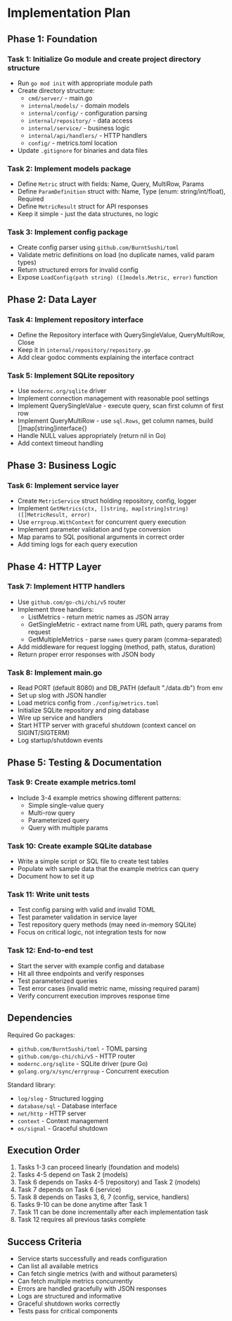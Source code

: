 # Implementation Plan

## Phase 1: Foundation

### Task 1: Initialize Go module and create project directory structure
- Run `go mod init` with appropriate module path
- Create directory structure:
  - `cmd/server/` - main.go
  - `internal/models/` - domain models
  - `internal/config/` - configuration parsing
  - `internal/repository/` - data access
  - `internal/service/` - business logic
  - `internal/api/handlers/` - HTTP handlers
  - `config/` - metrics.toml location
- Update `.gitignore` for binaries and data files

### Task 2: Implement models package
- Define `Metric` struct with fields: Name, Query, MultiRow, Params
- Define `ParamDefinition` struct with: Name, Type (enum: string/int/float), Required
- Define `MetricResult` struct for API responses
- Keep it simple - just the data structures, no logic

### Task 3: Implement config package
- Create config parser using `github.com/BurntSushi/toml`
- Validate metric definitions on load (no duplicate names, valid param types)
- Return structured errors for invalid config
- Expose `LoadConfig(path string) ([]models.Metric, error)` function

## Phase 2: Data Layer

### Task 4: Implement repository interface
- Define the Repository interface with QuerySingleValue, QueryMultiRow, Close
- Keep it in `internal/repository/repository.go`
- Add clear godoc comments explaining the interface contract

### Task 5: Implement SQLite repository
- Use `modernc.org/sqlite` driver
- Implement connection management with reasonable pool settings
- Implement QuerySingleValue - execute query, scan first column of first row
- Implement QueryMultiRow - use `sql.Rows`, get column names, build []map[string]interface{}
- Handle NULL values appropriately (return nil in Go)
- Add context timeout handling

## Phase 3: Business Logic

### Task 6: Implement service layer
- Create `MetricService` struct holding repository, config, logger
- Implement `GetMetrics(ctx, []string, map[string]string) ([]MetricResult, error)`
- Use `errgroup.WithContext` for concurrent query execution
- Implement parameter validation and type conversion
- Map params to SQL positional arguments in correct order
- Add timing logs for each query execution

## Phase 4: HTTP Layer

### Task 7: Implement HTTP handlers
- Use `github.com/go-chi/chi/v5` router
- Implement three handlers:
  - ListMetrics - return metric names as JSON array
  - GetSingleMetric - extract name from URL path, query params from request
  - GetMultipleMetrics - parse `names` query param (comma-separated)
- Add middleware for request logging (method, path, status, duration)
- Return proper error responses with JSON body

### Task 8: Implement main.go
- Read PORT (default 8080) and DB_PATH (default "./data.db") from env
- Set up slog with JSON handler
- Load metrics config from `./config/metrics.toml`
- Initialize SQLite repository and ping database
- Wire up service and handlers
- Start HTTP server with graceful shutdown (context cancel on SIGINT/SIGTERM)
- Log startup/shutdown events

## Phase 5: Testing & Documentation

### Task 9: Create example metrics.toml
- Include 3-4 example metrics showing different patterns:
  - Simple single-value query
  - Multi-row query
  - Parameterized query
  - Query with multiple params

### Task 10: Create example SQLite database
- Write a simple script or SQL file to create test tables
- Populate with sample data that the example metrics can query
- Document how to set it up

### Task 11: Write unit tests
- Test config parsing with valid and invalid TOML
- Test parameter validation in service layer
- Test repository query methods (may need in-memory SQLite)
- Focus on critical logic, not integration tests for now

### Task 12: End-to-end test
- Start the server with example config and database
- Hit all three endpoints and verify responses
- Test parameterized queries
- Test error cases (invalid metric name, missing required param)
- Verify concurrent execution improves response time

## Dependencies

Required Go packages:
- `github.com/BurntSushi/toml` - TOML parsing
- `github.com/go-chi/chi/v5` - HTTP router
- `modernc.org/sqlite` - SQLite driver (pure Go)
- `golang.org/x/sync/errgroup` - Concurrent execution

Standard library:
- `log/slog` - Structured logging
- `database/sql` - Database interface
- `net/http` - HTTP server
- `context` - Context management
- `os/signal` - Graceful shutdown

## Execution Order

1. Tasks 1-3 can proceed linearly (foundation and models)
2. Tasks 4-5 depend on Task 2 (models)
3. Task 6 depends on Tasks 4-5 (repository) and Task 2 (models)
4. Task 7 depends on Task 6 (service)
5. Task 8 depends on Tasks 3, 6, 7 (config, service, handlers)
6. Tasks 9-10 can be done anytime after Task 1
7. Task 11 can be done incrementally after each implementation task
8. Task 12 requires all previous tasks complete

## Success Criteria

- Service starts successfully and reads configuration
- Can list all available metrics
- Can fetch single metrics (with and without parameters)
- Can fetch multiple metrics concurrently
- Errors are handled gracefully with JSON responses
- Logs are structured and informative
- Graceful shutdown works correctly
- Tests pass for critical components
